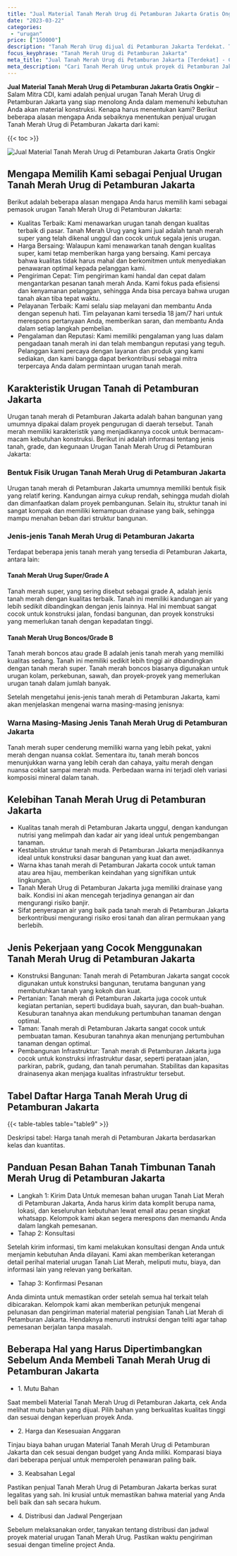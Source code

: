 ```yaml
---
title: "Jual Material Tanah Merah Urug di Petamburan Jakarta Gratis Ongkir"
date: "2023-03-22"
categories:
 - "urugan"
price: ["150000"]
description: "Tanah Merah Urug dijual di Petamburan Jakarta Terdekat. Tanah Merah Urug ini sering digunakan dalam proyek konstruksi sebagai material timbunan yang berkualitas dan sesuai spesifikasi. Kontak kami untuk mendapatkan informasi lebih lanjut."
focus_keyphrase: "Tanah Merah Urug di Petamburan Jakarta"
meta_title: "Jual Tanah Merah Urug di Petamburan Jakarta [Terdekat] - CDI"
meta_description: "Cari Tanah Merah Urug untuk proyek di Petamburan Jakarta? Kami memiliki Tanah Merah Urug berkualitas untuk urugan lahan. Dapatkan penawaran terbaik sekarang."
---
```


**Jual Material Tanah Merah Urug di Petamburan Jakarta Gratis Ongkir** – Salam Mitra CDI, kami adalah penjual urugan Tanah Merah Urug di Petamburan Jakarta yang siap menolong Anda dalam memenuhi kebutuhan Anda akan material konstruksi. Kenapa harus menentukan kami? Berikut beberapa alasan mengapa Anda sebaiknya menentukan penjual urugan Tanah Merah Urug di Petamburan Jakarta dari kami:

{{< toc >}}

![Jual Material Tanah Merah Urug di Petamburan Jakarta Gratis Ongkir](/images/tanah/tanah-urug-04.jpg)

## Mengapa Memilih Kami sebagai Penjual Urugan Tanah Merah Urug di Petamburan Jakarta

Berikut adalah beberapa alasan mengapa Anda harus memilih kami sebagai pemasok urugan Tanah Merah Urug di Petamburan Jakarta:

*   Kualitas Terbaik: Kami menawarkan urugan tanah dengan kualitas terbaik di pasar. Tanah Merah Urug yang kami jual adalah tanah merah super yang telah dikenal unggul dan cocok untuk segala jenis urugan.
*   Harga Bersaing: Walaupun kami menawarkan tanah dengan kualitas super, kami tetap memberikan harga yang bersaing. Kami percaya bahwa kualitas tidak harus mahal dan berkomitmen untuk menyediakan penawaran optimal kepada pelanggan kami.
*   Pengiriman Cepat: Tim pengiriman kami handal dan cepat dalam mengantarkan pesanan tanah merah Anda. Kami fokus pada efisiensi dan kenyamanan pelanggan, sehingga Anda bisa percaya bahwa urugan tanah akan tiba tepat waktu.
*   Pelayanan Terbaik: Kami selalu siap melayani dan membantu Anda dengan sepenuh hati. Tim pelayanan kami tersedia 18 jam/7 hari untuk merespons pertanyaan Anda, memberikan saran, dan membantu Anda dalam setiap langkah pembelian.
*   Pengalaman dan Reputasi: Kami memiliki pengalaman yang luas dalam pengadaan tanah merah ini dan telah membangun reputasi yang teguh. Pelanggan kami percaya dengan layanan dan produk yang kami sediakan, dan kami bangga dapat berkontribusi sebagai mitra terpercaya Anda dalam permintaan urugan tanah merah.

## Karakteristik Urugan Tanah di Petamburan Jakarta

Urugan tanah merah di Petamburan Jakarta adalah bahan bangunan yang umumnya dipakai dalam proyek pengurugan di daerah tersebut. Tanah merah memiliki karakteristik yang menjadikannya cocok untuk bermacam-macam kebutuhan konstruksi. Berikut ini adalah informasi tentang jenis tanah, grade, dan kegunaan Urugan Tanah Merah Urug di Petamburan Jakarta:

### Bentuk Fisik Urugan Tanah Merah Urug di Petamburan Jakarta

Urugan tanah merah di Petamburan Jakarta umumnya memiliki bentuk fisik yang relatif kering. Kandungan airnya cukup rendah, sehingga mudah diolah dan dimanfaatkan dalam proyek pembangunan. Selain itu, struktur tanah ini sangat kompak dan memiliki kemampuan drainase yang baik, sehingga mampu menahan beban dari struktur bangunan.

### Jenis-jenis Tanah Merah Urug di Petamburan Jakarta

Terdapat beberapa jenis tanah merah yang tersedia di Petamburan Jakarta, antara lain:

#### Tanah Merah Urug Super/Grade A

Tanah merah super, yang sering disebut sebagai grade A, adalah jenis tanah merah dengan kualitas terbaik. Tanah ini memiliki kandungan air yang lebih sedikit dibandingkan dengan jenis lainnya. Hal ini membuat sangat cocok untuk konstruksi jalan, fondasi bangunan, dan proyek konstruksi yang memerlukan tanah dengan kepadatan tinggi.

#### Tanah Merah Urug Boncos/Grade B

Tanah merah boncos atau grade B adalah jenis tanah merah yang memiliki kualitas sedang. Tanah ini memiliki sedikit lebih tinggi air dibandingkan dengan tanah merah super. Tanah merah boncos biasanya digunakan untuk urugan kolam, perkebunan, sawah, dan proyek-proyek yang memerlukan urugan tanah dalam jumlah banyak.

Setelah mengetahui jenis-jenis tanah merah di Petamburan Jakarta, kami akan menjelaskan mengenai warna masing-masing jenisnya:

### Warna Masing-Masing Jenis Tanah Merah Urug di Petamburan Jakarta

Tanah merah super cenderung memiliki warna yang lebih pekat, yakni merah dengan nuansa coklat. Sementara itu, tanah merah boncos menunjukkan warna yang lebih cerah dan cahaya, yaitu merah dengan nuansa coklat sampai merah muda. Perbedaan warna ini terjadi oleh variasi komposisi mineral dalam tanah.

## Kelebihan Tanah Merah Urug di Petamburan Jakarta

*   Kualitas tanah merah di Petamburan Jakarta unggul, dengan kandungan nutrisi yang melimpah dan kadar air yang ideal untuk pengembangan tanaman.
*   Kestabilan struktur tanah merah di Petamburan Jakarta menjadikannya ideal untuk konstruksi dasar bangunan yang kuat dan awet.
*   Warna khas tanah merah di Petamburan Jakarta cocok untuk taman atau area hijau, memberikan keindahan yang signifikan untuk lingkungan.
*   Tanah Merah Urug di Petamburan Jakarta juga memiliki drainase yang baik. Kondisi ini akan mencegah terjadinya genangan air dan mengurangi risiko banjir.
*   Sifat penyerapan air yang baik pada tanah merah di Petamburan Jakarta berkontribusi mengurangi risiko erosi tanah dan aliran permukaan yang berlebih.

## Jenis Pekerjaan yang Cocok Menggunakan Tanah Merah Urug di Petamburan Jakarta

*   Konstruksi Bangunan: Tanah merah di Petamburan Jakarta sangat cocok digunakan untuk konstruksi bangunan, terutama bangunan yang membutuhkan tanah yang kokoh dan kuat.
*   Pertanian: Tanah merah di Petamburan Jakarta juga cocok untuk kegiatan pertanian, seperti budidaya buah, sayuran, dan buah-buahan. Kesuburan tanahnya akan mendukung pertumbuhan tanaman dengan optimal.
*   Taman: Tanah merah di Petamburan Jakarta sangat cocok untuk pembuatan taman. Kesuburan tanahnya akan menunjang pertumbuhan tanaman dengan optimal.
*   Pembangunan Infrastruktur: Tanah merah di Petamburan Jakarta juga cocok untuk konstruksi infrastruktur dasar, seperti perataan jalan, parkiran, pabrik, gudang, dan tanah perumahan. Stabilitas dan kapasitas drainasenya akan menjaga kualitas infrastruktur tersebut.

## Tabel Daftar Harga Tanah Merah Urug di Petamburan Jakarta

{{< table-tables table="table9" >}}

Deskripsi tabel: Harga tanah merah di Petamburan Jakarta berdasarkan kelas dan kuantitas.

## Panduan Pesan Bahan Tanah Timbunan Tanah Merah Urug di Petamburan Jakarta

*   Langkah 1: Kirim Data
Untuk memesan bahan urugan Tanah Liat Merah di Petamburan Jakarta, Anda harus kirim data komplit berupa nama, lokasi, dan keseluruhan kebutuhan lewat email atau pesan singkat whatsapp. Kelompok kami akan segera merespons dan memandu Anda dalam langkah pemesanan.
*   Tahap 2: Konsultasi

Setelah kirim informasi, tim kami melakukan konsultasi dengan Anda untuk menjamin kebutuhan Anda dilayani. Kami akan memberikan keterangan detail perihal material urugan Tanah Liat Merah, meliputi mutu, biaya, dan informasi lain yang relevan yang berkaitan.
*   Tahap 3: Konfirmasi Pesanan

Anda diminta untuk memastikan order setelah semua hal terkait telah dibicarakan. Kelompok kami akan memberikan petunjuk mengenai pelunasan dan pengiriman material material pengisian Tanah Liat Merah di Petamburan Jakarta. Hendaknya menuruti instruksi dengan teliti agar tahap pemesanan berjalan tanpa masalah.

## Beberapa Hal yang Harus Dipertimbangkan Sebelum Anda Membeli Tanah Merah Urug di Petamburan Jakarta

*   1\. Mutu Bahan

Saat membeli Material Tanah Merah Urug di Petamburan Jakarta, cek Anda melihat mutu bahan yang dijual. Pilih bahan yang berkualitas kualitas tinggi dan sesuai dengan keperluan proyek Anda.
*   2\. Harga dan Kesesuaian Anggaran

Tinjau biaya bahan urugan Material Tanah Merah Urug di Petamburan Jakarta dan cek sesuai dengan budget yang Anda miliki. Komparasi biaya dari beberapa penjual untuk memperoleh penawaran paling baik.
*   3\. Keabsahan Legal

Pastikan penjual Tanah Merah Urug di Petamburan Jakarta berkas surat legalitas yang sah. Ini krusial untuk memastikan bahwa material yang Anda beli baik dan sah secara hukum.
*   4\. Distribusi dan Jadwal Pengerjaan

Sebelum melaksanakan order, tanyakan tentang distribusi dan jadwal proyek material urugan Tanah Merah Urug. Pastikan waktu pengiriman sesuai dengan timeline project Anda.